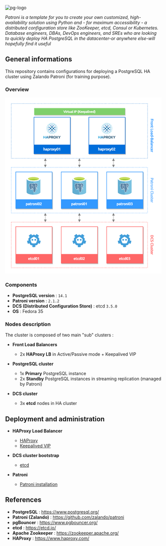 <p><img src="https://icon-library.com/images/postgresql-icon/postgresql-icon-20.jpg" alt="pg-logo" title="pg" align="top" height=220 /></p>

*Patroni is a template for you to create your own customized, high-availability solution using Python and - for maximum accessibility - a distributed configuration store like ZooKeeper, etcd, Consul or Kubernetes. Database engineers, DBAs, DevOps engineers, and SREs who are looking to quickly deploy HA PostgreSQL in the datacenter-or anywhere else-will hopefully find it useful*

## General informations

This repository contains configurations for deploying a PostgreSQL HA cluster using Zalando Patroni (for training purpose).

### Overview

![Patroni cluster](docs/patroni-11022022-1.png)

### Components

  - **PostgreSQL version** : `14.1`
  - **Patroni version** : `2.1.2`
  - **DCS (Distributed Configuration Store)** : etcd `3.5.0`
  - **OS** : Fedora 35

### Nodes description

The cluster is composed of two main "sub" clusters :

* **Front Load Balancers**
  - 2x **HAProxy LB** in Active/Passive mode + Keepalived VIP

* **PostgreSQL cluster**
  - 1x **Primary** PostgreSQL instance
  - 2x **Standby** PostgreSQL instances in streaming replication (managed by Patroni)

* **DCS cluster**
  - 3x **etcd** nodes in HA cluster

## Deployment and administration

* **HAProxy Load Balancer**
  - [HAProxy](resources/front-lb/README.md#haproxy-installation)
  - [Keepalived VIP](resources/front-lb/README.md#keepalived)

* **DCS cluster bootstrap**
  - [etcd](resources/dcs/etcd/README.md)

* **Patroni**
  - [Patroni installation](resources/patroni/README.md#installation)

## References

- **PostgreSQL** : https://www.postgresql.org/
- **Patroni (Zalando)** : https://github.com/zalando/patroni
- **pgBouncer** : https://www.pgbouncer.org/
- **etcd** : https://etcd.io/
- **Apache Zookeeper** : https://zookeeper.apache.org/
- **HAProxy** : https://www.haproxy.com/
